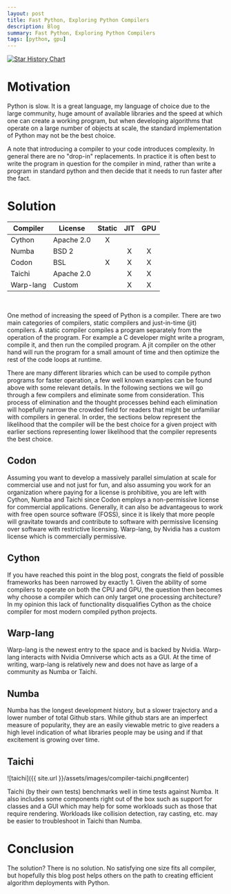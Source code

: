 ```yaml
---
layout: post
title: Fast Python, Exploring Python Compilers
description: Blog
summary: Fast Python, Exploring Python Compilers
tags: [python, gpu]
---
```




[![Star History Chart](https://api.star-history.com/svg?repos=cython/cython,exaloop/codon,taichi-dev/taichi,numba/numba,nvidia/warp&type=Date)](https://star-history.com/#cython/cython&exaloop/codon&taichi-dev/taichi&numba/numba&nvidia/warp&Date)

# Motivation

Python is slow.  It is a great language, my language of choice due to the large community, huge amount of available libraries and the speed at which one can create a working program, but when developing algorithms that operate on a large number of objects at scale, the standard implementation of Python may not be the best choice.  

A note that introducing a compiler to your code introduces complexity.  In general there are no "drop-in" replacements.  In practice it is often best to write the program in question for the compiler in mind, rather than write a program in standard python and then decide that it needs to run faster after the fact.  

# Solution

| Compiler    | License     | Static      | JIT         | GPU         |
| ----------- | ----------- | :---------: | :---------: | :---------: |
| Cython      | Apache 2.0  |      X      |             |             |
| Numba       | BSD 2       |             |      X      |       X     |
| Codon       | BSL         |      X      |      X      |       X     |
| Taichi      | Apache 2.0  |             |      X      |       X     |
| Warp-lang   | Custom      |             |      X      |       X     |

<br />


One method of increasing the speed of Python is a compiler.  There are two main categories of compilers, static compilers and just-in-time (jit) compilers.  A static compiler compiles a program separately from the operation of the program.  For example a C developer might write a program, compile it, and then run the compiled program.  A jit compiler on the other hand will run the program for a small amount of time and then optimize the rest of the code loops at runtime.  

There are many different libraries which can be used to compile python programs for faster operation, a few well known examples can be found above with some relevant details.  In the following sections we will go through a few compilers and eliminate some from consideration.  This process of elimination and the thought processes behind each elimination will hopefully narrow the crowded field for readers that might be unfamiliar with compilers in general.  In order, the sections below represent the likelihood that the compiler will be the best choice for a given project with earlier sections representing lower likelihood that the compiler represents the best choice.


## Codon
Assuming you want to develop a massively parallel simulation at scale for commercial use and not just for fun, and also assuming you work for an organization where paying for a license is prohibitive, you are left with Cython, Numba and Taichi since Codon employs a non-permissive license for commercial applications.  Generally, it can also be advantageous to work with free open source software (FOSS), since it is likely that more people will gravitate towards and contribute to software with permissive licensing over software with restrictive licensing.   Warp-lang, by Nvidia has a custom license which is commercially permissive.

## Cython
If you have reached this point in the blog post, congrats the field of possible frameworks has been narrowed by exactly 1.  Given the ability of some compilers to operate on both the CPU and GPU, the question then becomes why choose a compiler which can only target one processing architecture?  In my opinion this lack of functionality disqualifies Cython as the choice compiler for most modern compiled python projects.  

## Warp-lang
Warp-lang is the newest entry to the space and is backed by Nvidia.  Warp-lang interacts with Nvidia Omniverse which acts as a GUI.  At the time of writing, warp-lang is relatively new and does not have as large of a community as Numba or Taichi.  

## Numba
Numba has the longest development history, but a slower trajectory and a lower number of total Github stars.  While github stars are an imperfect measure of popularity, they are an easily viewable metric to give readers a high level indication of what libraries people may be using and if that excitement is growing over time. 


## Taichi
![taichi]({{ site.url }}/assets/images/compiler-taichi.png#center)

Taichi (by their own tests) benchmarks well in time tests against Numba.  It also includes some components right out of the box such as support for classes and a GUI which may help for some workloads such as those that require rendering.  Workloads like collision detection, ray casting, etc. may be easier to troubleshoot in Taichi than Numba.  


# Conclusion  

The solution?  There is no solution.  No satisfying one size fits all compiler, but hopefully this blog post helps others on the path to creating efficient algorithm deployments with Python.
